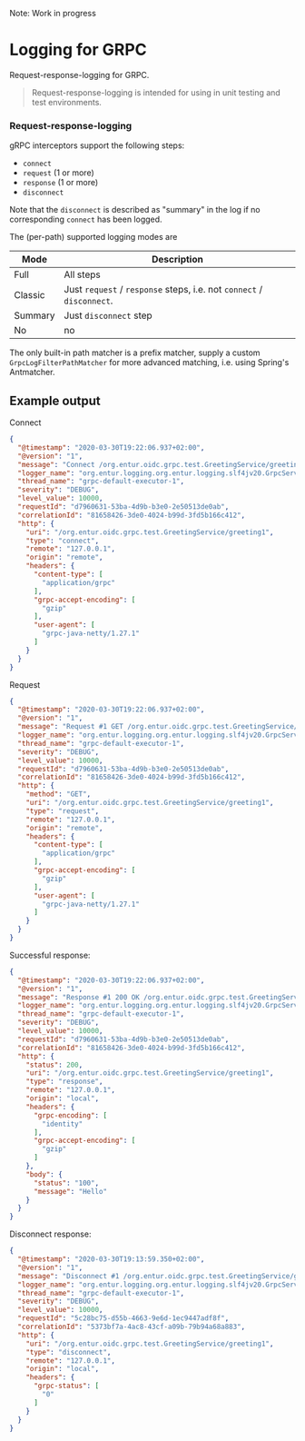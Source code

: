 Note: Work in progress

# Logging for GRPC

Request-response-logging for GRPC.

> Request-response-logging is intended for using in unit testing and test environments.

### Request-response-logging

gRPC interceptors support the following steps:

* `connect`
* `request` (1 or more)
* `response` (1 or more)
* `disconnect`

Note that the `disconnect` is described as "summary" in the log if no corresponding `connect` has been logged.

The (per-path) supported logging modes are

| Mode | Description | 
| ---- | ------- | 
| Full | All steps | 
| Classic | Just `request` / `response` steps, i.e. not `connect` / `disconnect`. |
| Summary | Just `disconnect` step |
| No | no | None |

The only built-in path matcher is a prefix matcher, supply a custom `GrpcLogFilterPathMatcher` for more advanced
matching, i.e. using Spring's Antmatcher.

## Example output

Connect

```json
{
  "@timestamp": "2020-03-30T19:22:06.937+02:00",
  "@version": "1",
  "message": "Connect /org.entur.oidc.grpc.test.GreetingService/greeting1",
  "logger_name": "org.entur.logging.org.entur.logging.slf4jv20.GrpcServerLoggingInterceptor",
  "thread_name": "grpc-default-executor-1",
  "severity": "DEBUG",
  "level_value": 10000,
  "requestId": "d7960631-53ba-4d9b-b3e0-2e50513de0ab",
  "correlationId": "81658426-3de0-4024-b99d-3fd5b166c412",
  "http": {
    "uri": "/org.entur.oidc.grpc.test.GreetingService/greeting1",
    "type": "connect",
    "remote": "127.0.0.1",
    "origin": "remote",
    "headers": {
      "content-type": [
        "application/grpc"
      ],
      "grpc-accept-encoding": [
        "gzip"
      ],
      "user-agent": [
        "grpc-java-netty/1.27.1"
      ]
    }
  }
}
```


Request

```json
{
  "@timestamp": "2020-03-30T19:22:06.937+02:00",
  "@version": "1",
  "message": "Request #1 GET /org.entur.oidc.grpc.test.GreetingService/greeting1",
  "logger_name": "org.entur.logging.org.entur.logging.slf4jv20.GrpcServerLoggingInterceptor",
  "thread_name": "grpc-default-executor-1",
  "severity": "DEBUG",
  "level_value": 10000,
  "requestId": "d7960631-53ba-4d9b-b3e0-2e50513de0ab",
  "correlationId": "81658426-3de0-4024-b99d-3fd5b166c412",
  "http": {
    "method": "GET",
    "uri": "/org.entur.oidc.grpc.test.GreetingService/greeting1",
    "type": "request",
    "remote": "127.0.0.1",
    "origin": "remote",
    "headers": {
      "content-type": [
        "application/grpc"
      ],
      "grpc-accept-encoding": [
        "gzip"
      ],
      "user-agent": [
        "grpc-java-netty/1.27.1"
      ]
    }
  }
}
```

Successful response:

```json
{
  "@timestamp": "2020-03-30T19:22:06.937+02:00",
  "@version": "1",
  "message": "Response #1 200 OK /org.entur.oidc.grpc.test.GreetingService/greeting1",
  "logger_name": "org.entur.logging.org.entur.logging.slf4jv20.GrpcServerLoggingInterceptor",
  "thread_name": "grpc-default-executor-1",
  "severity": "DEBUG",
  "level_value": 10000,
  "requestId": "d7960631-53ba-4d9b-b3e0-2e50513de0ab",
  "correlationId": "81658426-3de0-4024-b99d-3fd5b166c412",
  "http": {
    "status": 200,
    "uri": "/org.entur.oidc.grpc.test.GreetingService/greeting1",
    "type": "response",
    "remote": "127.0.0.1",
    "origin": "local",
    "headers": {
      "grpc-encoding": [
        "identity"
      ],
      "grpc-accept-encoding": [
        "gzip"
      ]
    },
    "body": {
      "status": "100",
      "message": "Hello"
    }
  }
}
```

Disconnect response:

```json
{
  "@timestamp": "2020-03-30T19:13:59.350+02:00",
  "@version": "1",
  "message": "Disconnect #1 /org.entur.oidc.grpc.test.GreetingService/greeting1",
  "logger_name": "org.entur.logging.org.entur.logging.slf4jv20.GrpcServerLoggingInterceptor",
  "thread_name": "grpc-default-executor-1",
  "severity": "DEBUG",
  "level_value": 10000,
  "requestId": "5c28bc75-d55b-4663-9e6d-1ec9447adf8f",
  "correlationId": "5373bf7a-4ac8-43cf-a09b-79b94a68a883",
  "http": {
    "uri": "/org.entur.oidc.grpc.test.GreetingService/greeting1",
    "type": "disconnect",
    "remote": "127.0.0.1",
    "origin": "local",
    "headers": {
      "grpc-status": [
        "0"
      ]
    }
  }
}
```
